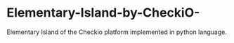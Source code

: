 # Elementary-Island-by-CheckiO-
Elementary Island of the Checkio platform implemented in python language.

